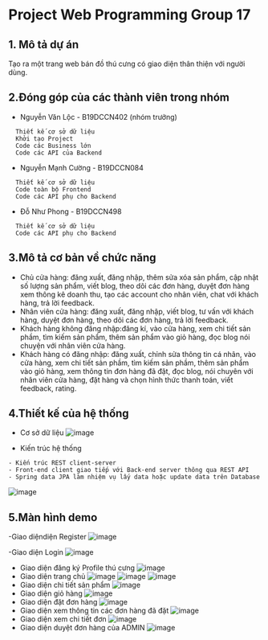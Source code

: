 ﻿# Project Web Programming Group 17
## 1. Mô tả dự án
  Tạo ra một trang web bán đồ thú cưng có giao diện thân thiện với người dùng.
  
## 2.Đóng góp của các thành viên trong nhóm 
  - Nguyễn Văn Lộc - B19DCCN402 (nhóm trưởng)
```
  Thiết kế cơ sở dữ liệu
  Khởi tạo Project
  Code các Business lớn
  Code các API của Backend
```
  - Nguyễn Mạnh Cường - B19DCCN084
```
  Thiết kế cơ sở dữ liệu
  Code toàn bộ Frontend
  Code các API phụ cho Backend
```
  - Đỗ Như Phong - B19DCCN498
```
  Thiết kế cơ sở dữ liệu
  Code các API phụ cho Backend
```
## 3.Mô tả cơ bản về chức năng 
- Chủ cửa hàng: đăng xuất, đăng nhập, thêm sửa xóa sản phẩm, cập nhật số lượng sản phẩm, viết blog, theo dõi các đơn hàng, duyệt đơn hàng xem thông kê doanh thu, tạo các account cho nhân viên, chat với khách hàng, trả lời feedback.
- Nhân viên cửa hàng: đăng xuất, đăng nhập, viết blog, tư vấn với khách hàng, duyệt đơn hàng, theo dõi các đơn hàng, trả lời feedback.
- Khách hàng không đăng nhập:đăng kí, vào cửa hàng, xem chi tiết sản phầm, tìm kiếm sản phẩm, thêm sản phẩm vào giỏ hàng, đọc blog nói chuyện với nhân viên cửa hàng.
- Khách hàng có đăng nhập: đăng xuất, chỉnh sửa thông tin cá nhân, vào cửa hàng, xem chi tiết sản phầm, tìm kiếm sản phầm, thêm sản phẩm vào giỏ hàng, xem thông tin đơn hàng đã đặt, đọc blog, nói chuyên với nhân viên cửa hàng, đặt hàng và chọn hình thức thanh toán, viết feedback, rating.

## 4.Thiết kế của hệ thống
- Cơ sở dữ liệu
![image](https://user-images.githubusercontent.com/89693547/170550121-50915f1b-378a-4afc-b613-6ec9247ec13a.png)

- Kiến trúc hệ thống

```
- Kiến trúc REST client-server 
- Front-end client giao tiếp với Back-end server thông qua REST API 
- Spring data JPA làm nhiệm vụ lấy data hoặc update data trên Database
```
![image](https://user-images.githubusercontent.com/89693547/170550422-e2069f91-0139-434e-8008-f63ccc4ca794.png)

## 5.Màn hình demo 
-Giao diệndiện Register
![image](https://user-images.githubusercontent.com/89693547/170550757-d471caac-3976-459e-94ee-2ed97ca8fcd8.png)

-Giao diện Login
![image](https://user-images.githubusercontent.com/89693547/170550799-a3324294-04b7-46a1-96f3-fce6d4df2e9a.png)
- Giao diện đăng ký Profile thú cưng
![image](https://user-images.githubusercontent.com/89693547/170646496-270dfc7b-b62c-4b07-b35b-6abc70ae40fc.png)
- Giao diện trang chủ
![image](https://user-images.githubusercontent.com/89693547/170551006-7b5aa6b5-2d2a-48b0-9683-8c0ec63b19a2.png)
![image](https://user-images.githubusercontent.com/89693547/170551018-8a0b07c5-e192-4294-83ff-ebd712948324.png)
![image](https://user-images.githubusercontent.com/89693547/170551034-2d36a192-c4a5-4d3b-b0b5-20ce6ed01e8e.png)
- Giao diện chi tiết sản phẩm
![image](https://user-images.githubusercontent.com/89693547/170551790-d8dbc85b-e50f-42e3-8a10-0e771ea46b20.png)
- Giao diện giỏ hàng
![image](https://user-images.githubusercontent.com/89693547/170551581-b378aa11-89aa-4107-8bc8-235e272b4f4d.png)
- Giao diện đặt đơn hàng
![image](https://user-images.githubusercontent.com/89693547/170551346-dd90cfe2-3c1e-49a0-b0d5-b29e509c2f14.png)
- Giao diện xem thông tin các đơn hàng đã đặt
![image](https://user-images.githubusercontent.com/89693547/170552214-f4dac531-6ecf-41fd-a513-a65aa4dee39a.png)
- Giao diện xem chi tiết đơn
![image](https://user-images.githubusercontent.com/89693547/170552285-827cf0c7-4171-4fbf-b92d-67beeda68d5a.png)
- Giao diện duyệt đơn hàng của ADMIN
![image](https://user-images.githubusercontent.com/89693547/170552424-a3993269-ae58-4fd6-bf9d-1c590e41f82c.png)



























